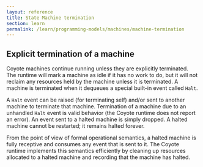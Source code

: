 ```yaml
---
layout: reference
title: State Machine termination
section: learn
permalink: /learn/programming-models/machines/machine-termination
---
```


## Explicit termination of a machine

Coyote machines continue running unless they are explicitly terminated. The runtime will mark a machine
as idle if it has no work to do, but it will not reclaim any resources held by the machine unless it is
terminated. A machine is terminated when it dequeues a special built-in event called `Halt`.

A `Halt` event can be raised (for terminating self) and/or sent to another machine to terminate that
machine. Termination of a machine due to an unhandled `Halt` event is valid behavior (the Coyote
runtime does not report an error). An event sent to a halted machine is simply dropped. A halted
machine cannot be restarted; it remains halted forever.

From the point of view of formal operational semantics, a halted machine is fully receptive and
consumes any event that is sent to it. The Coyote runtime implements this semantics efficiently by
cleaning up resources allocated to a halted machine and recording that the machine has halted.
